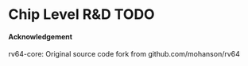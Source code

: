 # Chip Level R&D TODO


#### Acknowledgement
rv64-core: Original source code fork from github.com/mohanson/rv64
